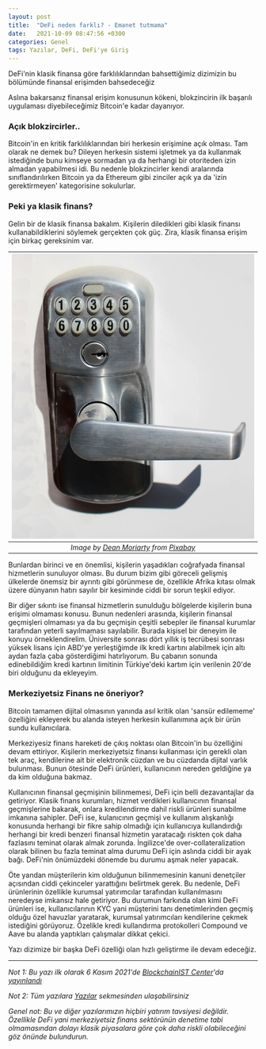 ```yaml
---
layout: post
title:  "DeFi neden farklı? - Emanet tutmama"
date:   2021-10-09 08:47:56 +0300
categories: Genel
tags: Yazılar, DeFi, DeFi'ye Giriş
---
```


DeFi'nin klasik finansa göre farklılıklarından bahsettiğimiz dizimizin bu bölümünde finansal erişimden bahsedeceğiz 

Aslına bakarsanız finansal erişim konusunun kökeni, blokzincirin ilk başarılı uygulaması diyebileceğimiz Bitcoin'e kadar dayanıyor. 

### Açık blokzircirler.. 

Bitcoin'in en kritik farklılıklarından biri herkesin erişimine açık olması. Tam olarak ne demek bu? Dileyen herkesin sistemi işletmek ya da kullanmak istediğinde bunu kimseye sormadan ya da herhangi bir otoriteden izin almadan yapabilmesi idi. Bu nedenle blokzincirler kendi aralarında sınıflandırılırken Bitcoin ya da Ethereum gibi zinciler açık ya da 'izin gerektirmeyen' kategorisine sokulurlar. 

### Peki ya klasik finans?

Gelin bir de klasik finansa bakalım. Kişilerin diledikleri gibi klasik finansı kullanabildiklerini söylemek gerçekten çok güç. Zira, klasik finansa erişim için birkaç gereksinim var. 

| ![diamonds](/assets/lock-g5750bbffd_800.jpg)|
|:--:| 
| *Image by [Dean Moriarty](https://pixabay.com/users/terimakasih0-624267/) from [Pixabay](https://pixabay.com/)*|


Bunlardan birinci ve en önemlisi, kişilerin yaşadıkları coğrafyada finansal hizmetlerin sunuluyor olması.  Bu durum bizim gibi göreceli gelişmiş ülkelerde önemsiz bir ayrıntı gibi görünmese de, özellikle Afrika kıtası olmak üzere dünyanın hatırı sayılır bir kesiminde ciddi bir sorun teşkil ediyor.  

Bir diğer sıkıntı ise finansal hizmetlerin sunulduğu bölgelerde kişilerin buna erişimi olmaması konusu. Bunun nedenleri arasında, kişilerin finansal geçmişleri olmaması ya da bu geçmişin çeşitli sebepler ile finansal kurumlar tarafından yeterli sayılmaması sayılabilir. Burada kişisel bir deneyim ile konuyu örneklendirelim. Üniversite sonrası dört yıllık iş tecrübesi sonrası yüksek lisans için ABD'ye yerleştiğimde ilk kredi kartını alabilmek için altı aydan fazla çaba gösterdiğimi hatırlıyorum. Bu çabanın sonunda edinebildiğim kredi kartının limitinin Türkiye'deki kartım için verilenin 20'de biri olduğunu da ekleyeyim. 

### Merkeziyetsiz Finans ne öneriyor?

Bitcoin tamamen dijital olmasının yanında asıl kritik olan  'sansür edilememe' özelliğini ekleyerek bu alanda isteyen herkesin kullanımına açık bir ürün sundu kullanıcılara. 

Merkeziyesiz finans hareketi de çıkış noktası olan Bitcoin'in bu özelliğini devam ettiriyor. Kişilerin merkeziyetsiz finansı kullanması için gerekli olan tek araç, kendilerine ait bir elektronik cüzdan ve bu cüzdanda dijital varlık bulunması. Bunun ötesinde DeFi ürünleri, kullanıcının nereden geldiğine ya da kim olduğuna bakmaz.

Kullanıcının finansal geçmişinin bilinmemesi, DeFi için belli dezavantajlar da getiriyor. Klasik finans kurumları, hizmet verdikleri kullanıcının finansal geçmişlerine bakarak, onlara kredilendirme dahil riskli ürünleri sunabilme imkanına sahipler. DeFi ise, kulanıcının geçmişi ve kullanım alışkanlığı konusunda herhangi bir fikre sahip olmadığı için kullanıcıya kullandırdığı herhangi bir kredi benzeri finansal hizmetin yaratacağı riskten çok daha fazlasını teminat olarak almak zorunda. İngilizce'de over-collateralization olarak bilinen bu fazla teminat alma durumu DeFi için aslında ciddi bir ayak bağı. DeFi'nin önümüzdeki dönemde bu durumu aşmak neler yapacak. 

Öte yandan müşterilerin kim olduğunun bilinmemesinin kanuni denetçiler açısından ciddi çekinceler yarattığını belirtmek gerek. Bu nedenle, DeFi ürünlerinin özellikle kurumsal yatırımcılar tarafından kullanılmasını neredeyse imkansız hale getiriyor. Bu durumun farkında olan kimi DeFi ürünleri ise, kullanıcılarının KYC yani müşterini tanı denetimlerinden geçmiş olduğu özel havuzlar yaratarak, kurumsal yatırımcıları kendilerine çekmek istediğini görüyoruz. Özelikle kredi kullandırma protokolleri Compound ve Aave bu alanda yaptıkları çalışmalar dikkat çekici. 

Yazı dizimize bir başka DeFi özelliği olan hızlı geliştirme ile devam edeceğiz. 

---

*Not 1: Bu yazı ilk olarak 6 Kasım 2021'de [BlockchainIST Center](https://medium.com/blockchainist-center)'da [yayınlandı]()*

*Not 2: Tüm yazılara [Yazılar](/articles/) sekmesinden ulaşabilirsiniz*

*Genel not: Bu ve diğer yazılarımızın hiçbiri yatırım tavsiyesi değildir. Özellikle DeFi yani merkeziyetsiz finans sektörünün denetime tabi olmamasından dolayı klasik piyasalara göre çok daha riskli olabileceğini göz önünde bulundurun.* 
